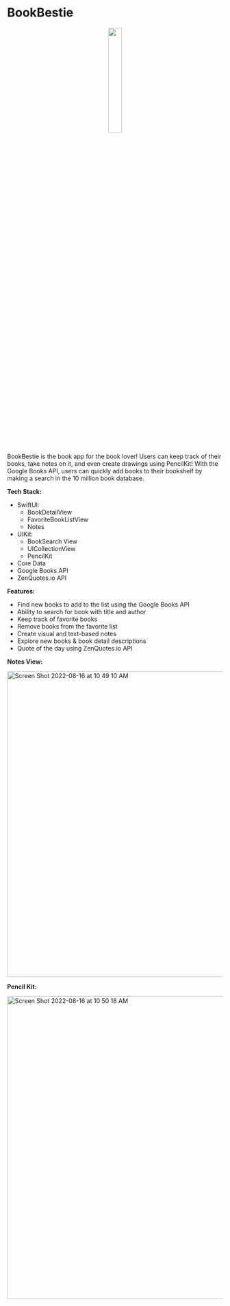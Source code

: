 # BookBestie
<center><img src="https://user-images.githubusercontent.com/98146281/184946707-68e8cf94-eaf2-47e1-88a5-17def1755c93.gif" width=25% height=25%></center>

BookBestie is the book app for the book lover! Users can keep track of their books, take notes on it, and even create drawings using PencilKit! 
With the Google Books API, users can quickly add books to their bookshelf by making a search in the 10 million book database. 

**Tech Stack:** 
- SwiftUI: 
  - BookDetailView
  - FavoriteBookListView
  - Notes
- UIKit: 
  - BookSearch View
  - UICollectionView
  - PencilKit
- Core Data
- Google Books API
- ZenQuotes.io API


**Features:** 
- Find new books to add to the list using the Google Books API
- Ability to search for book with title and author
- Keep track of favorite books 
- Remove books from the favorite list
- Create visual and text-based notes
- Explore new books & book detail descriptions
- Quote of the day using ZenQuotes.io API

**Notes View:** 

<img width="712" alt="Screen Shot 2022-08-16 at 10 49 10 AM" src="https://user-images.githubusercontent.com/98146281/184945594-8504690a-e6b7-40a2-9b2e-be9b3835b872.png">

**Pencil Kit:** 

<img width="705" alt="Screen Shot 2022-08-16 at 10 50 18 AM" src="https://user-images.githubusercontent.com/98146281/184945811-1dfbae45-59d4-48f7-b81f-6621ebcbb78b.png">

